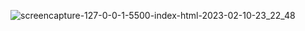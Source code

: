 ![screencapture-127-0-0-1-5500-index-html-2023-02-10-23_22_48](https://user-images.githubusercontent.com/121230559/218165117-e4a33150-4d31-4ac6-ae7c-d31efef687cd.png)
